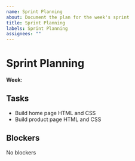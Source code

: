 ```yaml
---
name: Sprint Planning
about: Document the plan for the week's sprint
title: Sprint Planning
labels: Sprint Planning
assignees: ""
---
```


# Sprint Planning

**Week**: <!-- 2 OR 3 (identify which one) -->

## Tasks

<!--

List the basic tasks that the project team needs to accomplish during this sprint and identify who will do what.

-->

- Build home page HTML and CSS
- Build product page HTML and CSS

## Blockers

<!--

List any issues that you think may arise during this sprint, or have been carried over from last week.

-->

No blockers
